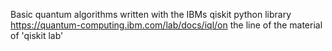 Basic quantum algorithms written with the IBMs qiskit python library 
https://quantum-computing.ibm.com/lab/docs/iql/on the line of the material of 'qiskit lab' 